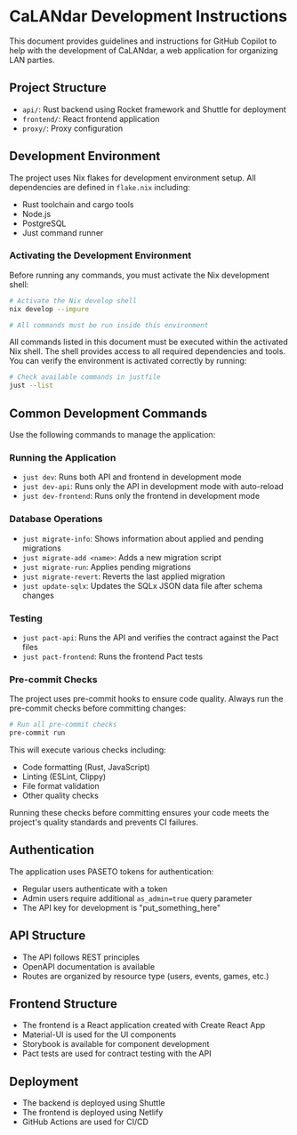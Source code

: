 # CaLANdar Development Instructions

This document provides guidelines and instructions for GitHub Copilot to help with the development of CaLANdar, a web application for organizing LAN parties.

## Project Structure

- `api/`: Rust backend using Rocket framework and Shuttle for deployment
- `frontend/`: React frontend application
- `proxy/`: Proxy configuration

## Development Environment

The project uses Nix flakes for development environment setup. All dependencies are defined in `flake.nix` including:

- Rust toolchain and cargo tools
- Node.js
- PostgreSQL
- Just command runner

### Activating the Development Environment

Before running any commands, you must activate the Nix development shell:

```bash
# Activate the Nix develop shell
nix develop --impure

# All commands must be run inside this environment
```

All commands listed in this document must be executed within the activated Nix shell. The shell provides access to all required dependencies and tools. You can verify the environment is activated correctly by running:

```bash
# Check available commands in justfile
just --list
```

## Common Development Commands

Use the following commands to manage the application:

### Running the Application

- `just dev`: Runs both API and frontend in development mode
- `just dev-api`: Runs only the API in development mode with auto-reload
- `just dev-frontend`: Runs only the frontend in development mode

### Database Operations

- `just migrate-info`: Shows information about applied and pending migrations
- `just migrate-add <name>`: Adds a new migration script
- `just migrate-run`: Applies pending migrations
- `just migrate-revert`: Reverts the last applied migration
- `just update-sqlx`: Updates the SQLx JSON data file after schema changes

### Testing

- `just pact-api`: Runs the API and verifies the contract against the Pact files
- `just pact-frontend`: Runs the frontend Pact tests

### Pre-commit Checks

The project uses pre-commit hooks to ensure code quality. Always run the pre-commit checks before committing changes:

```bash
# Run all pre-commit checks
pre-commit run
```

This will execute various checks including:

- Code formatting (Rust, JavaScript)
- Linting (ESLint, Clippy)
- File format validation
- Other quality checks

Running these checks before committing ensures your code meets the project's quality standards and prevents CI failures.

## Authentication

The application uses PASETO tokens for authentication:

- Regular users authenticate with a token
- Admin users require additional `as_admin=true` query parameter
- The API key for development is "put_something_here"

## API Structure

- The API follows REST principles
- OpenAPI documentation is available
- Routes are organized by resource type (users, events, games, etc.)

## Frontend Structure

- The frontend is a React application created with Create React App
- Material-UI is used for the UI components
- Storybook is available for component development
- Pact tests are used for contract testing with the API

## Deployment

- The backend is deployed using Shuttle
- The frontend is deployed using Netlify
- GitHub Actions are used for CI/CD
